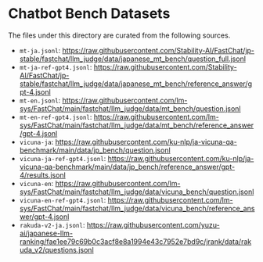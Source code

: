 # Chatbot Bench Datasets

The files under this directory are curated from the following sources.

- `mt-ja.jsonl`: https://raw.githubusercontent.com/Stability-AI/FastChat/jp-stable/fastchat/llm_judge/data/japanese_mt_bench/question_full.jsonl
- `mt-ja-ref-gpt4.jsonl`: https://raw.githubusercontent.com/Stability-AI/FastChat/jp-stable/fastchat/llm_judge/data/japanese_mt_bench/reference_answer/gpt-4.jsonl
- `mt-en.jsonl`: https://raw.githubusercontent.com/lm-sys/FastChat/main/fastchat/llm_judge/data/mt_bench/question.jsonl
- `mt-en-ref-gpt4.jsonl`: https://raw.githubusercontent.com/lm-sys/FastChat/main/fastchat/llm_judge/data/mt_bench/reference_answer/gpt-4.jsonl
- `vicuna-ja`: https://raw.githubusercontent.com/ku-nlp/ja-vicuna-qa-benchmark/main/data/jp_bench/question.jsonl
- `vicuna-ja-ref-gpt4.jsonl`: https://raw.githubusercontent.com/ku-nlp/ja-vicuna-qa-benchmark/main/data/jp_bench/reference_answer/gpt-4/results.jsonl
- `vicuna-en`: https://raw.githubusercontent.com/lm-sys/FastChat/main/fastchat/llm_judge/data/vicuna_bench/question.jsonl
- `vicuna-en-ref-gpt4.jsonl`: https://raw.githubusercontent.com/lm-sys/FastChat/main/fastchat/llm_judge/data/vicuna_bench/reference_answer/gpt-4.jsonl
- `rakuda-v2-ja.jsonl`: https://raw.githubusercontent.com/yuzu-ai/japanese-llm-ranking/fae1ee79c69b0c3acf8e8a1994e43c7952e7bd9c/jrank/data/rakuda_v2/questions.jsonl
